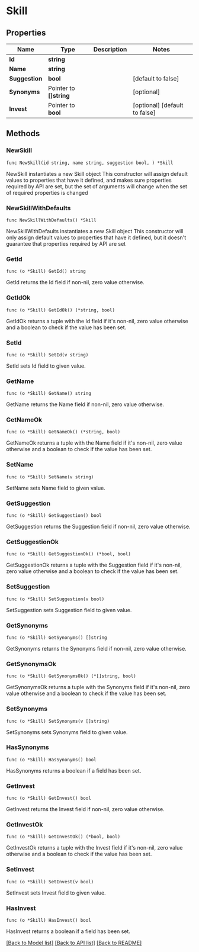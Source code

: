 # Skill

## Properties

Name | Type | Description | Notes
------------ | ------------- | ------------- | -------------
**Id** | **string** |  | 
**Name** | **string** |  | 
**Suggestion** | **bool** |  | [default to false]
**Synonyms** | Pointer to **[]string** |  | [optional] 
**Invest** | Pointer to **bool** |  | [optional] [default to false]

## Methods

### NewSkill

`func NewSkill(id string, name string, suggestion bool, ) *Skill`

NewSkill instantiates a new Skill object
This constructor will assign default values to properties that have it defined,
and makes sure properties required by API are set, but the set of arguments
will change when the set of required properties is changed

### NewSkillWithDefaults

`func NewSkillWithDefaults() *Skill`

NewSkillWithDefaults instantiates a new Skill object
This constructor will only assign default values to properties that have it defined,
but it doesn't guarantee that properties required by API are set

### GetId

`func (o *Skill) GetId() string`

GetId returns the Id field if non-nil, zero value otherwise.

### GetIdOk

`func (o *Skill) GetIdOk() (*string, bool)`

GetIdOk returns a tuple with the Id field if it's non-nil, zero value otherwise
and a boolean to check if the value has been set.

### SetId

`func (o *Skill) SetId(v string)`

SetId sets Id field to given value.


### GetName

`func (o *Skill) GetName() string`

GetName returns the Name field if non-nil, zero value otherwise.

### GetNameOk

`func (o *Skill) GetNameOk() (*string, bool)`

GetNameOk returns a tuple with the Name field if it's non-nil, zero value otherwise
and a boolean to check if the value has been set.

### SetName

`func (o *Skill) SetName(v string)`

SetName sets Name field to given value.


### GetSuggestion

`func (o *Skill) GetSuggestion() bool`

GetSuggestion returns the Suggestion field if non-nil, zero value otherwise.

### GetSuggestionOk

`func (o *Skill) GetSuggestionOk() (*bool, bool)`

GetSuggestionOk returns a tuple with the Suggestion field if it's non-nil, zero value otherwise
and a boolean to check if the value has been set.

### SetSuggestion

`func (o *Skill) SetSuggestion(v bool)`

SetSuggestion sets Suggestion field to given value.


### GetSynonyms

`func (o *Skill) GetSynonyms() []string`

GetSynonyms returns the Synonyms field if non-nil, zero value otherwise.

### GetSynonymsOk

`func (o *Skill) GetSynonymsOk() (*[]string, bool)`

GetSynonymsOk returns a tuple with the Synonyms field if it's non-nil, zero value otherwise
and a boolean to check if the value has been set.

### SetSynonyms

`func (o *Skill) SetSynonyms(v []string)`

SetSynonyms sets Synonyms field to given value.

### HasSynonyms

`func (o *Skill) HasSynonyms() bool`

HasSynonyms returns a boolean if a field has been set.

### GetInvest

`func (o *Skill) GetInvest() bool`

GetInvest returns the Invest field if non-nil, zero value otherwise.

### GetInvestOk

`func (o *Skill) GetInvestOk() (*bool, bool)`

GetInvestOk returns a tuple with the Invest field if it's non-nil, zero value otherwise
and a boolean to check if the value has been set.

### SetInvest

`func (o *Skill) SetInvest(v bool)`

SetInvest sets Invest field to given value.

### HasInvest

`func (o *Skill) HasInvest() bool`

HasInvest returns a boolean if a field has been set.


[[Back to Model list]](../README.md#documentation-for-models) [[Back to API list]](../README.md#documentation-for-api-endpoints) [[Back to README]](../README.md)


